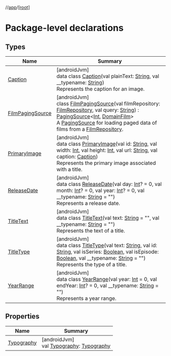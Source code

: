 //[app](../../index.md)/[[root]](index.md)

# Package-level declarations

## Types

| Name | Summary |
|---|---|
| [Caption](-caption/index.md) | [androidJvm]<br>data class [Caption](-caption/index.md)(val plainText: [String](https://kotlinlang.org/api/latest/jvm/stdlib/kotlin/-string/index.html), val __typename: [String](https://kotlinlang.org/api/latest/jvm/stdlib/kotlin/-string/index.html))<br>Represents the caption for an image. |
| [FilmPagingSource](-film-paging-source/index.md) | [androidJvm]<br>class [FilmPagingSource](-film-paging-source/index.md)(val filmRepository: [FilmRepository](../com.example.filmapplication.repository/-film-repository/index.md), val query: [String](https://kotlinlang.org/api/latest/jvm/stdlib/kotlin/-string/index.html)) : [PagingSource](https://developer.android.com/reference/kotlin/androidx/paging/PagingSource.html)&lt;[Int](https://kotlinlang.org/api/latest/jvm/stdlib/kotlin/-int/index.html), [DomainFilm](../com.example.filmapplication.domain/-domain-film/index.md)&gt; <br>A [PagingSource](https://developer.android.com/reference/kotlin/androidx/paging/PagingSource.html) for loading paged data of films from a [FilmRepository](../com.example.filmapplication.repository/-film-repository/index.md). |
| [PrimaryImage](-primary-image/index.md) | [androidJvm]<br>data class [PrimaryImage](-primary-image/index.md)(val id: [String](https://kotlinlang.org/api/latest/jvm/stdlib/kotlin/-string/index.html), val width: [Int](https://kotlinlang.org/api/latest/jvm/stdlib/kotlin/-int/index.html), val height: [Int](https://kotlinlang.org/api/latest/jvm/stdlib/kotlin/-int/index.html), val url: [String](https://kotlinlang.org/api/latest/jvm/stdlib/kotlin/-string/index.html), val caption: [Caption](-caption/index.md))<br>Represents the primary image associated with a title. |
| [ReleaseDate](-release-date/index.md) | [androidJvm]<br>data class [ReleaseDate](-release-date/index.md)(val day: [Int](https://kotlinlang.org/api/latest/jvm/stdlib/kotlin/-int/index.html)? = 0, val month: [Int](https://kotlinlang.org/api/latest/jvm/stdlib/kotlin/-int/index.html)? = 0, val year: [Int](https://kotlinlang.org/api/latest/jvm/stdlib/kotlin/-int/index.html)? = 0, val __typename: [String](https://kotlinlang.org/api/latest/jvm/stdlib/kotlin/-string/index.html) = &quot;&quot;)<br>Represents a release date. |
| [TitleText](-title-text/index.md) | [androidJvm]<br>data class [TitleText](-title-text/index.md)(val text: [String](https://kotlinlang.org/api/latest/jvm/stdlib/kotlin/-string/index.html) = &quot;&quot;, val __typename: [String](https://kotlinlang.org/api/latest/jvm/stdlib/kotlin/-string/index.html) = &quot;&quot;)<br>Represents the text of a title. |
| [TitleType](-title-type/index.md) | [androidJvm]<br>data class [TitleType](-title-type/index.md)(val text: [String](https://kotlinlang.org/api/latest/jvm/stdlib/kotlin/-string/index.html), val id: [String](https://kotlinlang.org/api/latest/jvm/stdlib/kotlin/-string/index.html), val isSeries: [Boolean](https://kotlinlang.org/api/latest/jvm/stdlib/kotlin/-boolean/index.html), val isEpisode: [Boolean](https://kotlinlang.org/api/latest/jvm/stdlib/kotlin/-boolean/index.html), val __typename: [String](https://kotlinlang.org/api/latest/jvm/stdlib/kotlin/-string/index.html) = &quot;&quot;)<br>Represents the type of a title. |
| [YearRange](-year-range/index.md) | [androidJvm]<br>data class [YearRange](-year-range/index.md)(val year: [Int](https://kotlinlang.org/api/latest/jvm/stdlib/kotlin/-int/index.html) = 0, val endYear: [Int](https://kotlinlang.org/api/latest/jvm/stdlib/kotlin/-int/index.html)? = 0, val __typename: [String](https://kotlinlang.org/api/latest/jvm/stdlib/kotlin/-string/index.html) = &quot;&quot;)<br>Represents a year range. |

## Properties

| Name | Summary |
|---|---|
| [Typography](-typography.md) | [androidJvm]<br>val [Typography](-typography.md): [Typography](https://developer.android.com/reference/kotlin/androidx/compose/material3/Typography.html) |
